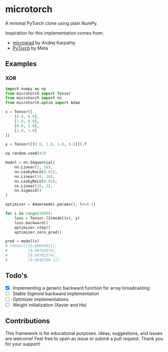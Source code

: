 # microtorch
A minimal PyTorch clone using plain NumPy. 

Inspiration for this implementation comes from:
- [micrograd](https://github.com/karpathy/micrograd) by Andrej Karpathy
- [PyTorch](https://pytorch.org/) by Meta

## Examples

### XOR
~~~Python
import numpy as np
from microtorch import Tensor
from microtorch import nn
from microtorch.optim import Adam

x = Tensor([
    [0.0, 0.0],
    [1.0, 0.0],
    [0.0, 1.0],
    [1.0, 1.0]
])

y = Tensor([[0.0, 1.0, 1.0, 0.0]]).T

np.random.seed(42)

model = nn.Sequential(
    nn.Linear(2, 16),
    nn.LeakyReLU(0.01),
    nn.Linear(16, 16),
    nn.LeakyReLU(0.01),
    nn.Linear(16, 1),
    nn.Sigmoid()
)

optimizer = Adam(model.params(), lr=0.1)

for i in range(1000):
    loss = Tensor.l2(model(x), y)
    loss.backward()
    optimizer.step()
    optimizer.zero_grad()

pred = model(x)
# Tensor([[0.00644011],
#         [0.99703074],
#         [0.99702374],
#         [0.0016798 ]])
~~~

## Todo's
- [x] Implementing a generic backward function for array broadcasting
- [ ] Stable Sigmoid backward implementation
- [ ] Optimizer implementations
- [ ] Weight initialization (Xavier and He)

## Contributions
This framework is for educational purposes.
Ideas, suggestions, and issues are welcome! 
Feel free to open an issue or submit a pull request.
Thank you for your support!

